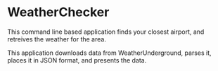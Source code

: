 # WeatherChecker

This command line based application finds your closest airport, and retreives the weather for the area.

This application downloads data from WeatherUnderground, parses it, places it in JSON format, and presents the data.
